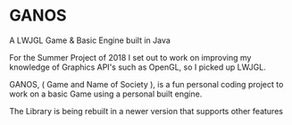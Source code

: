 # GANOS
A LWJGL Game &amp; Basic Engine built in Java

For the Summer Project of 2018 I set out to work on improving my knowledge of Graphics API's such as OpenGL, so I picked up LWJGL.

GANOS, ( Game and Name of Society ), is a fun personal coding project to work on a basic Game using a personal built engine.

The Library is being rebuilt in a newer version that supports other features
